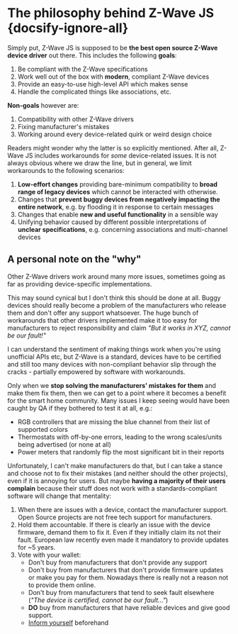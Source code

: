 # The philosophy behind Z-Wave JS {docsify-ignore-all}

Simply put, Z-Wave JS is supposed to be **the best open source Z-Wave device driver** out there. This includes the following **goals**:

1. Be compliant with the Z-Wave specifications
1. Work well out of the box with **modern**, compliant Z-Wave devices
1. Provide an easy-to-use high-level API which makes sense
1. Handle the complicated things like associations, etc.

**Non-goals** however are:

1. Compatibility with other Z-Wave drivers
1. Fixing manufacturer's mistakes
1. Working around every device-related quirk or weird design choice

Readers might wonder why the latter is so explicitly mentioned. After all, Z-Wave JS includes workarounds for _some_ device-related issues. It is not always obvious where we draw the line, but in general, we limit workarounds to the following scenarios:

1. **Low-effort changes** providing bare-minimum compatibility to **broad range of legacy devices** which cannot be interacted with otherwise.
1. Changes that **prevent buggy devices from negatively impacting the entire network**, e.g. by flooding it in response to certain messages
1. Changes that enable **new and useful functionality** in a sensible way
1. Unifying behavior caused by different possible interpretations of **unclear specifications**, e.g. concerning associations and multi-channel devices

## A personal note on the "why"

Other Z-Wave drivers work around many more issues, sometimes going as far as providing device-specific implementations.

This may sound cynical but I don't think this should be done at all.
Buggy devices should really become a problem of the manufacturers who release them and don't offer any support whatsoever. The huge bunch of workarounds that other drivers implemented make it too easy for manufacturers to reject responsibility and claim _"But it works in XYZ, cannot be our fault!"_

I can understand the sentiment of making things work when you're using unofficial APIs etc, but Z-Wave is a standard, devices have to be certified and still too many devices with non-compliant behavior slip through the cracks - partially empowered by software with workarounds.

Only when we **stop solving the manufacturers' mistakes for them** and make them fix them, then we can get to a point where it becomes a benefit for the smart home community. Many issues I keep seeing would have been caught by QA if they bothered to test it at all, e.g.:

-   RGB controllers that are missing the blue channel from their list of supported colors
-   Thermostats with off-by-one errors, leading to the wrong scales/units being advertised (or none at all)
-   Power meters that randomly flip the most significant bit in their reports

Unfortunately, I can't make manufacturers do that, but I can take a stance and choose not to fix their mistakes (and neither should the other projects), even if it is annoying for users.
But maybe **having a majority of their users complain** because their stuff does not work with a standards-compliant software will change that mentality:

1. When there are issues with a device, contact the manufacturer support. Open Source projects are not free tech support for manufacturers.
1. Hold them accountable. If there is clearly an issue with the device firmware, demand them to fix it. Even if they initially claim its not their fault. European law recently even made it mandatory to provide updates for ~5 years.
1. Vote with your wallet:
    - Don't buy from manufacturers that don't provide any support
    - Don't buy from manufacturers that don't provide firmware updates or make you pay for them. Nowadays there is really not a reason not to provide them online.
    - Don't buy from manufacturers that tend to seek fault elsewhere (_"The device is certified, cannot be our fault..."_)
    - **DO** buy from manufacturers that have reliable devices and give good support.
    - [Inform yourself](getting-started/device-review.md) beforehand

